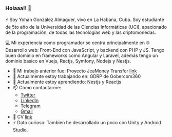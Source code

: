 ### Holaaa!! 👋

⚡ Soy Yohan González Almaguer, vivo en La Habana, Cuba. Soy estudiante de 5to año de la Universidad de las Ciencias Informáticas (UCI), apacionado de la programación, de todas las tecnologias web y las criptomonedas.

💻 Mi experiencia como programador se centra principalmente en 🌐 Desarrollo web: Front-End con JavaScript, y backend con PHP y JS. Tengo buen dominio en frameworks como Angular y Laravel, además tengo un dominio basico en Vuejs, Rectjs, Symfony, Nodejs y Nestjs.

- 💼 Mi trabajo anterior fue: Proyecto JeaMoney Transfer [link](https://www.jeamoney.com)
- 🔭 Actualmente estoy trabajando en: GDRP de Gobercom360
- 🌱 Actualmente estoy aprendiendo: Nestjs y Reactjs
- 📫 Cómo contactarme: 
  - [Twitter](https://twitter.com/ZahiriNatZuke)
  - [LinkedIn](https://www.linkedin.com/in/yohan-gonzález-almaguer)
  - [Telegram](https://t.me/ZahiriNatZuke)
  - [Gmail](mailto:yohan.gonzalez.almaguer@gmail.com)
- 📓 CV [link](https://resume.io/r/2Vo3ymadF)
- ⚡ Dato curioso: Tambien he desarrollado un poco con Unity y Android Studio.
